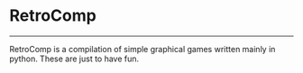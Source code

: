 # RetroComp
---

RetroComp is a compilation of simple graphical games written mainly in python. These are just to have fun.